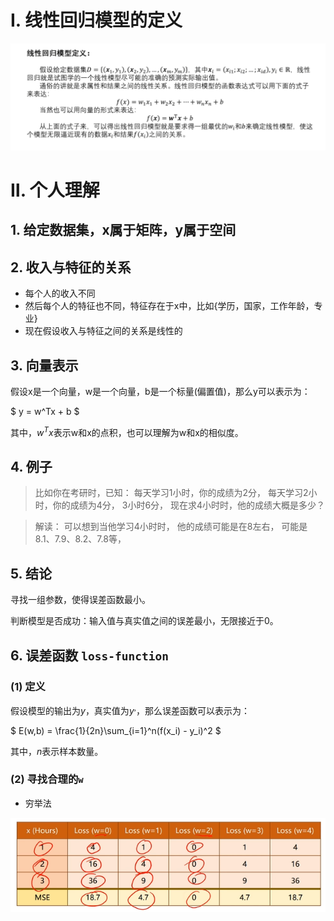 # Ⅰ. 线性回归模型的定义

![线性回归模型的定义.png](Pictures/%E7%BA%BF%E6%80%A7%E5%9B%9E%E5%BD%92%E6%A8%A1%E5%9E%8B%E7%9A%84%E5%AE%9A%E4%B9%89.png)

# Ⅱ. 个人理解

## 1. 给定数据集，x属于矩阵，y属于空间

## 2. 收入与特征的关系

- 每个人的收入不同
- 然后每个人的特征也不同，特征存在于x中，比如{学历，国家，工作年龄，专业}
- 现在假设收入与特征之间的关系是线性的

## 3. 向量表示

假设x是一个向量，w是一个向量，b是一个标量(偏置值)，那么y可以表示为：

$
y = w^Tx + b
$

其中，$w^Tx$表示w和x的点积，也可以理解为w和x的相似度。

## 4. 例子

> 比如你在考研时，已知：
> 每天学习1小时，你的成绩为2分，
> 每天学习2小时，你的成绩为4分，
> 3小时6分，
> 现在求4小时时，他的成绩大概是多少？

> 解读：
> 可以想到当他学习4小时时，
> 他的成绩可能是在8左右，
> 可能是8.1、7.9、8.2、7.8等，

## 5. 结论

寻找一组参数，使得误差函数最小。

判断模型是否成功：输入值与真实值之间的误差最小，无限接近于0。

## 6. 误差函数 `loss-function`

### (1) 定义

假设模型的输出为$y$，真实值为$y^,$，那么误差函数可以表示为：

$
E(w,b) = \frac{1}{2n}\sum_{i=1}^n(f(x_i) - y_i)^2
$

其中，$n$表示样本数量。

### (2) 寻找合理的`w`

- 穷举法

![穷举法.png](Pictures/%E7%A9%B7%E4%B8%BE%E6%B3%95.png)